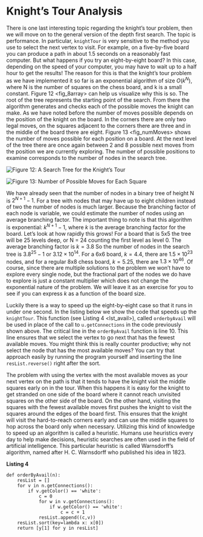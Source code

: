 Knight’s Tour Analysis
======================

There is one last interesting topic regarding the knight’s tour problem,
then we will move on to the general version of the depth first search.
The topic is performance. In particular, `knightTour` is very sensitive
to the method you use to select the next vertex to visit. For example,
on a five-by-five board you can produce a path in about 1.5 seconds on a
reasonably fast computer. But what happens if you try an eight-by-eight
board? In this case, depending on the speed of your computer, you may
have to wait up to a half hour to get the results! The reason for this
is that the knight’s tour problem as we have implemented it so far is an
exponential algorithm of size $O(k^N)$, where N is the number of squares
on the chess board, and k is a small constant.
Figure 12 &lt;fig\_8array&gt; can help us visualize why this is so. The
root of the tree represents the starting point of the search. From there
the algorithm generates and checks each of the possible moves the knight
can make. As we have noted before the number of moves possible depends
on the position of the knight on the board. In the corners there are
only two legal moves, on the squares adjacent to the corners there are
three and in the middle of the board there are eight.
Figure 13 &lt;fig\_numMoves&gt; shows the number of moves possible for
each position on a board. At the next level of the tree there are once
again between 2 and 8 possible next moves from the position we are
currently exploring. The number of possible positions to examine
corresponds to the number of nodes in the search tree.

![Figure 12: A Search Tree for the Knight’s
Tour](Figures/8arrayTree.png)

![Figure 13: Number of Possible Moves for Each
Square](Figures/moveCount.png)

We have already seen that the number of nodes in a binary tree of height
N is $2^{N+1}-1$. For a tree with nodes that may have up to eight
children instead of two the number of nodes is much larger. Because the
branching factor of each node is variable, we could estimate the number
of nodes using an average branching factor. The important thing to note
is that this algorithm is exponential: $k^{N+1}-1$, where $k$ is the
average branching factor for the board. Let’s look at how rapidly this
grows! For a board that is 5x5 the tree will be 25 levels deep, or N =
24 counting the first level as level 0. The average branching factor is
$k = 3.8$ So the number of nodes in the search tree is $3.8^{25}-1$ or
$3.12 \times 10^{14}$. For a 6x6 board, $k = 4.4$, there are $1.5
\times 10^{23}$ nodes, and for a regular 8x8 chess board, $k = 5.25$,
there are $1.3 \times 10^{46}$. Of course, since there are multiple
solutions to the problem we won’t have to explore every single node, but
the fractional part of the nodes we do have to explore is just a
constant multiplier which does not change the exponential nature of the
problem. We will leave it as an exercise for you to see if you can
express $k$ as a function of the board size.

Luckily there is a way to speed up the eight-by-eight case so that it
runs in under one second. In the listing below we show the code that
speeds up the `knightTour`. This function (see
Listing 4 &lt;lst\_avail&gt;), called `orderbyAvail` will be used in
place of the call to `u.getConnections` in the code previously shown
above. The critical line in the `orderByAvail` function is line 10. This
line ensures that we select the vertex to go next that has the fewest
available moves. You might think this is really counter productive; why
not select the node that has the most available moves? You can try that
approach easily by running the program yourself and inserting the line
`resList.reverse()` right after the sort.

The problem with using the vertex with the most available moves as your
next vertex on the path is that it tends to have the knight visit the
middle squares early on in the tour. When this happens it is easy for
the knight to get stranded on one side of the board where it cannot
reach unvisited squares on the other side of the board. On the other
hand, visiting the squares with the fewest available moves first pushes
the knight to visit the squares around the edges of the board first.
This ensures that the knight will visit the hard-to-reach corners early
and can use the middle squares to hop across the board only when
necessary. Utilizing this kind of knowledge to speed up an algorithm is
called a heuristic. Humans use heuristics every day to help make
decisions, heuristic searches are often used in the field of artificial
intelligence. This particular heuristic is called Warnsdorff’s
algorithm, named after H. C. Warnsdorff who published his idea in 1823.

**Listing 4**

    def orderByAvail(n):
        resList = []
        for v in n.getConnections():
            if v.getColor() == 'white':
                c = 0
                for w in v.getConnections():
                    if w.getColor() == 'white':
                        c = c + 1
                resList.append((c,v))
        resList.sort(key=lambda x: x[0])
        return [y[1] for y in resList]   
